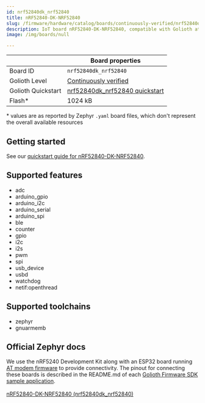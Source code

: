```yaml
---
id: nrf52840dk_nrf52840
title: nRF52840-DK-NRF52840
slug: /firmware/hardware/catalog/boards/continuously-verified/nrf52840dk_nrf52840
description: IoT board nRF52840-DK-NRF52840, compatible with Golioth at continuously-verified level.
image: /img/boards/null

---
```


[//]: # (This is an auto-generated file, do not edit! Changes to it will be lost upon re-generation)



|                | Board properties     |
| -------------  | -------------------- |
| Board ID       | `nrf52840dk_nrf52840` |
| Golioth Level  | [Continuously verified](/firmware/hardware#continuously-verified-boards) |
| Golioth Quickstart | [nrf52840dk_nrf52840 quickstart](/getting-started/device-examples/compile-example-code/zephyr/) || RAM*           | 256 kB |
| Flash*         | 1024 kB |

\* values are as reported by Zephyr `.yaml` board files, which don't represent the overall available resources

## Getting started

See our [quickstart guide for nRF52840-DK-NRF52840](/getting-started/device-examples/compile-example-code/zephyr/).


## Supported features

* adc
* arduino_gpio
* arduino_i2c
* arduino_serial
* arduino_spi
* ble
* counter
* gpio
* i2c
* i2s
* pwm
* spi
* usb_device
* usbd
* watchdog
* netif:openthread

## Supported toolchains

* zephyr
* gnuarmemb

## Official Zephyr docs

We use the nRF5240 Development Kit along with an ESP32 board running [AT modem firmware](https://www.espressif.com/en/support/download/at) to provide connectivity. The pinout for connecting these boards is described in the README.md of each [Golioth Firmware SDK sample application](https://github.com/golioth/golioth-firmware-sdk/tree/main/examples/zephyr).<br /><br />[nRF52840-DK-NRF52840 (nrf52840dk_nrf52840)](https://docs.zephyrproject.org/3.6.0/boards/arm/nrf52840dk_nrf52840/doc/index.html)
